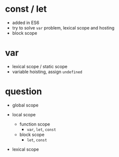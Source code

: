 # const / let

- added in ES6
- try to solve `var` problem, lexical scope and hosting
- block scope

# var

- lexical scope / static scope
- variable hoisting, assign `undefined`

# question

- global scope
- local scope

  - function scope
    - `var`, `let`, `const`
  - block scope
    - `let`, `const`

- lexical scope
